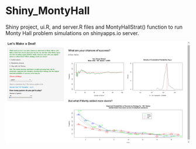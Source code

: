 Shiny_MontyHall
===============

Shiny project, ui.R, and server.R files and MontyHallStrat() function to run Monty Hall problem simulations on shinyapps.io server.

![MontyHallStrat() simulations](https://github.com/sdownin/Shiny_MontyHall/blob/master/MontyHallscreenshot.png)
